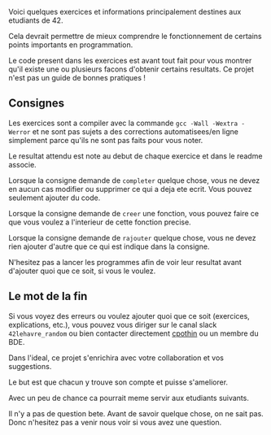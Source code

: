Voici quelques exercices et informations principalement destines aux etudiants de 42.

Cela devrait permettre de mieux comprendre le fonctionnement de certains points importants en programmation.

Le code present dans les exercices est avant tout fait pour vous montrer qu'il existe une ou plusieurs facons d'obtenir certains resultats. Ce projet n'est pas un guide de bonnes pratiques !


<h2>Consignes</h2>

Les exercices sont a compiler avec la commande `gcc -Wall -Wextra -Werror` et ne sont pas sujets a des corrections automatisees/en ligne simplement parce qu'ils ne sont pas faits pour vous noter.

Le resultat attendu est note au debut de chaque exercice et dans le readme associe.


Lorsque la consigne demande de `completer` quelque chose, vous ne devez en aucun cas modifier ou supprimer ce qui a deja ete ecrit.
Vous pouvez seulement ajouter du code.

Lorsque la consigne demande de `creer` une fonction, vous pouvez faire ce que vous voulez a l'interieur de cette fonction precise.

Lorsque la consigne demande de `rajouter` quelque chose, vous ne devez rien ajouter d'autre que ce qui est indique dans la consigne.

N'hesitez pas a lancer les programmes afin de voir leur resultat avant d'ajouter quoi que ce soit, si vous le voulez.


<h2>Le mot de la fin</h2>

Si vous voyez des erreurs ou voulez ajouter quoi que ce soit (exercices, explications, etc.), vous pouvez vous diriger sur le canal slack `42lehavre_random` ou bien contacter directement [cpothin](https://profile.intra.42.fr/users/cpothin) ou un membre du BDE.

Dans l'ideal, ce projet s'enrichira avec votre collaboration et vos suggestions.

Le but est que chacun y trouve son compte et puisse s'ameliorer.

Avec un peu de chance ca pourrait meme servir aux etudiants suivants.

Il n'y a pas de question bete. Avant de savoir quelque chose, on ne sait pas. Donc n'hesitez pas a venir nous voir si vous avez une question.
